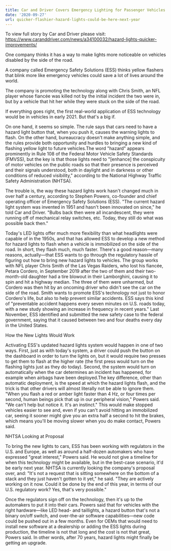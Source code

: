 ```yaml
---
title: Car and Driver Covers Emergency Lighting for Passenger Vehicles
date: '2020-09-27'
url: quicker-flashier-hazard-lights-could-be-here-next-year
---
```

To view full story by Car and Driver please visit: https://www.caranddriver.com/news/a34100032/hazard-lights-quicker-improvements/

One company thinks it has a way to make lights more noticeable on vehicles disabled by the side of the road.

A company called Emergency Safety Solutions (ESS) thinks yellow flashers that blink more like emergency vehicles could save a lot of lives around the world.

The company is promoting the technology along with Chris Smith, an NFL player whose fiancée was killed not by the initial incident the two were in, but by a vehicle that hit her while they were stuck on the side of the road.

If everything goes right, the first real-world application of ESS technology would be in vehicles in early 2021. But that's a big if.

On one hand, it seems so simple. The rule says that cars need to have a hazard light button that, when you push it, causes the warning lights to flash. On the other hand, bureaucracy doesn't make anything simple, and the rules provide both opportunity and hurdles to bringing a new kind of flashing yellow light to future vehicles.The word "hazard" appears prominently in Rule 108 of the Federal Motor Vehicle Safety Standards (FMVSS), but the key is that those lights need to "[enhance] the conspicuity of motor vehicles on the public roads so that their presence is perceived and their signals understood, both in daylight and in darkness or other conditions of reduced visibility," according to the National Highway Traffic Safety Administration (NHTSA).

The trouble is, the way these hazard lights work hasn't changed much in over half a century, according to Stephen Powers, co-founder and chief operating officer of Emergency Safety Solutions (ESS). "The current hazard light system was invented in 1951 and hasn't been innovated on since," he told Car and Driver. "Bulbs back then were all incandescent, they were running off of mechanical relay switches, etc. Today, they still do what was possible back then."

Today's LED lights offer much more flexibility than what headlights were capable of in the 1950s, and that has allowed ESS to develop a new method for hazard lights to flash when a vehicle is immobilized on the side of the road. In short, they flash much, much faster. There's a good reason—many reasons, actually—that ESS wants to go through the regulatory hassle of figuring out how to bring new hazard lights to vehicles. The group works with NFL player Chris Smith of the Las Vegas Raiders, who lost his fiancée, Petara Cordero, in September 2019 after the two of them and their two-month-old daughter had a tire blowout in their Lamborghini, causing it to spin and hit a highway median. The three of them were unharmed, but Cordero was then hit by an oncoming driver who didn't see the car on the side of the road. Smith wants to promote ESS's technology not just to honor Cordero's life, but also to help prevent similar accidents. ESS says this kind of "preventable accident happens every seven minutes on U.S. roads today, with a new study showing an increase in frequency in recent years." Last November, ESS identified and submitted the new safety case to the federal government, saying that it caused between two and four deaths every day in the United States.

How the New Lights Would Work

Activating ESS's updated hazard lights system would happen in one of two ways. First, just as with today's system, a driver could push the button on the dashboard in order to turn the lights on, but it would require two presses to get them to flash at the higher rate (the first press would turn on the flashing lights just as they do today). Second, the system would turn on automatically when the car determines an incident has happened, for example when airbags have been deployed.The key difference, other than automatic deployment, is the speed at which the hazard lights flash, and the trick is that other drivers will almost literally not be able to ignore them. "When you flash a red or amber light faster than 4 Hz, or four times per second, human beings pick that up in our peripheral vision," Powers said. "We can't help but notice it. It's an instinct." This would make stopped vehicles easier to see and, even if you can't avoid hitting an immobilized car, seeing it sooner might give you an extra half a second to hit the brakes, which means you'll be moving slower when you do make contact, Powers said.

NHTSA Looking at Proposal

To bring the new lights to cars, ESS has been working with regulators in the U.S. and Europe, as well as around a half-dozen automakers who have expressed "great interest," Powers said. He would not give a timeline for when this technology might be available, but in the best-case scenario, it'd be early next year. NHTSA is currently looking the company's proposal over, and: "It's not a request that is sitting somewhere on the bottom of a stack and they just haven't gotten to it yet," he said. "They are actively working on it now. Could it be done by the end of this year, in terms of our U.S. regulatory work? Yes, that's very possible."

Once the regulators sign off on the technology, then it's up to the automakers to put it into their cars. Powers said that for vehicles with the right hardware—like LED head- and taillights, a hazard button that's not a binary on/off switch, and over-the-air software capabilities—new code could be pushed out in a few months. Even for OEMs that would need to install new software at a dealership or adding the ESS lights during production, the timeline is not that long and the cost is not that great, Powers said. In other words, after 70 years, hazard lights might finally be getting an upgrade.

